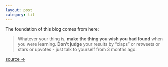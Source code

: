 ```yaml
---
layout: post
category: til
---
```

The foundation of this blog comes from here:

> Whatever your thing is, **make the thing you wish you had found** when you were learning. **Don’t judge** your results by “claps” or retweets or stars or upvotes - just talk to yourself from 3 months ago.

[source →](https://www.swyx.io/learn-in-public/)